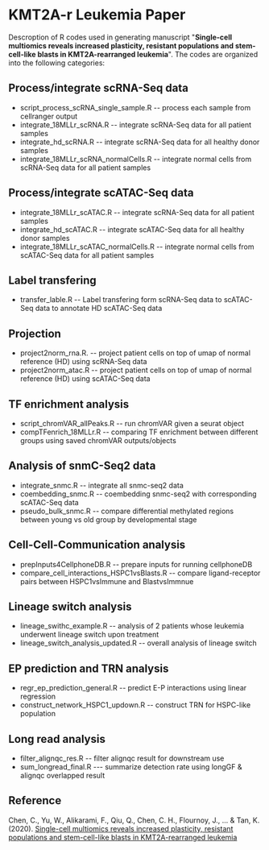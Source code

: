 # KMT2A-r Leukemia Paper

Descroption of R codes used in generating manuscript "**Single-cell multiomics reveals increased plasticity, resistant populations and stem-cell-like blasts in KMT2A-rearranged leukemia**". The codes are organized into the following categories:

## Process/integrate scRNA-Seq data
- script_process_scRNA_single_sample.R  -- process each sample from cellranger output
- integrate_18MLLr_scRNA.R  -- integrate scRNA-Seq data for all patient samples
- integrate_hd_scRNA.R  -- integrate scRNA-Seq data for all healthy donor samples
- integrate_18MLLr_scRNA_normalCells.R  -- integrate normal cells from scRNA-Seq data for all patient samples

## Process/integrate scATAC-Seq data
- integrate_18MLLr_scATAC.R  -- integrate scRNA-Seq data for all patient samples
- integrate_hd_scATAC.R -- integrate scATAC-Seq data for all healthy donor samples
- integrate_18MLLr_scATAC_normalCells.R  -- integrate normal cells from scATAC-Seq data for all patient samples

## Label transfering 
- transfer_lable.R -- Label transfering form scRNA-Seq data to scATAC-Seq data to annotate HD scATAC-Seq data

## Projection 
- project2norm_rna.R. -- project patient cells on top of umap of normal reference (HD) using scRNA-Seq data
- project2norm_atac.R -- project patient cells on top of umap of normal reference (HD) using scATAC-Seq data

## TF enrichment analysis
- script_chromVAR_allPeaks.R -- run chromVAR given a seurat object
- compTFenrich_18MLLr.R -- comparing TF enrichment between different groups using saved chromVAR outputs/objects

## Analysis of snmC-Seq2 data
- integrate_snmc.R -- integrate all snmc-seq2 data
- coembedding_snmc.R -- coembedding snmc-seq2 with corresponding scATAC-Seq data
- pseudo_bulk_snmc.R -- compare differential methylated regions between young vs old group by developmental stage

## Cell-Cell-Communication analysis
- prepInputs4CellphoneDB.R -- prepare inputs for running cellphoneDB
- compare_cell_interactions_HSPC1vsBlasts.R -- compare ligand-receptor pairs between HSPC1vsImmune and BlastvsImmnue


## Lineage switch analysis
- lineage_swithc_example.R  -- analysis of 2 patients whose leukemia underwent lineage switch upon treatment
- lineage_switch_analysis_updated.R -- overall analysis of lineage switch

## EP prediction and TRN analysis
- regr_ep_prediction_general.R   -- predict E-P interactions using linear regression
- construct_network_HSPC1_updown.R -- construct TRN for HSPC-like population

## Long read analysis
- filter_alignqc_res.R -- filter alignqc result for downstream use
- sum_longread_final.R --- summarize detection rate using longGF & alignqc overlapped result


## Reference
Chen, C., Yu, W., Alikarami, F., Qiu, Q., Chen, C. H., Flournoy, J., ... & Tan, K. (2020).   [Single-cell multiomics reveals increased plasticity, resistant populations and stem-cell-like blasts in KMT2A-rearranged leukemia](https://www.biorxiv.org/content/10.1101/2020.12.06.413930v1)

